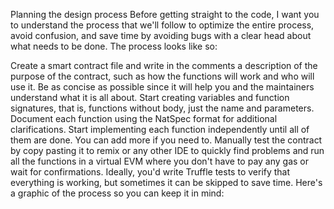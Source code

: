 Planning the design process
Before getting straight to the code, I want you to understand the process that we'll follow to optimize the entire process, avoid confusion, and save time by avoiding bugs with a clear head about what needs to be done. The process looks like so:

Create a smart contract file and write in the comments a description of the purpose of the contract, such as how the functions will work and who will use it. Be as concise as possible since it will help you and the maintainers understand what it is all about.
Start creating variables and function signatures, that is, functions without body, just the name and parameters. Document each function using the NatSpec format for additional clarifications.
Start implementing each function independently until all of them are done. You can add more if you need to.
Manually test the contract by copy pasting it to remix or any other IDE to quickly find problems and run all the functions in a virtual EVM where you don't have to pay any gas or wait for confirmations. Ideally, you'd write Truffle tests to verify that everything is working, but sometimes it can be skipped to save time.
Here's a graphic of the process so you can keep it in mind:

